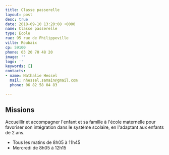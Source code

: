 ```yaml
---
title: Classe passerelle
layout: post
desc: true
date: 2018-09-10 13:20:08 +0000
name: Classe passerelle
type: École
rue: 95 rue de Philippeville
ville: Roubaix
cp: 59100
phone: 03 20 70 48 20
image: ''
logo: ''
keywords: []
contacts:
- name: Nathalie Hessel
  mail: nhessel.samain@gmail.com
  phone: 06 82 58 04 83

---
```

## Missions

Accueillir et accompagner l'enfant et sa famille à l'école maternelle pour favoriser son intégration dans le système scolaire, en l'adaptant aux enfants de 2 ans.  

* Tous les matins de 8h05 à 11h45
* Mercredi de 8h05 à 12h15  